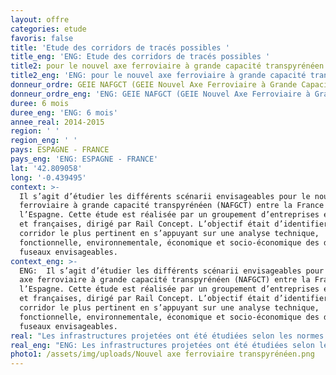 ```yaml
---
layout: offre
categories: etude
favoris: false
title: 'Etude des corridors de tracés possibles '
title_eng: 'ENG: Etude des corridors de tracés possibles '
title2: pour le nouvel axe ferroviaire à grande capacité transpyrénéen
title2_eng: 'ENG: pour le nouvel axe ferroviaire à grande capacité transpyrénéen'
donneur_ordre: GEIE NAFGCT (GEIE Nouvel Axe Ferroviaire à Grande Capacité Transpyrénéen)
donneur_ordre_eng: 'ENG: GEIE NAFGCT (GEIE Nouvel Axe Ferroviaire à Grande Capacité Transpyrénéen)'
duree: 6 mois
duree_eng: 'ENG: 6 mois'
annee_real: 2014-2015
region: ' '
region_eng: ' '
pays: ESPAGNE - FRANCE
pays_eng: 'ENG: ESPAGNE - FRANCE'
lat: '42.809058'
long: '-0.439495'
context: >-
  Il s’agit d’étudier les différents scénarii envisageables pour le nouvel axe
  ferroviaire à grande capacité transpyrénéen (NAFGCT) entre la France et
  l’Espagne. Cette étude est réalisée par un groupement d’entreprises espagnoles
  et françaises, dirigé par Rail Concept. L’objectif était d’identifier le
  corridor le plus pertinent en s’appuyant sur une analyse technique,
  fonctionnelle, environnementale, économique et socio-économique des différents
  fuseaux envisageables.
context_eng: >-
  ENG:  Il s’agit d’étudier les différents scénarii envisageables pour le nouvel
  axe ferroviaire à grande capacité transpyrénéen (NAFGCT) entre la France et
  l’Espagne. Cette étude est réalisée par un groupement d’entreprises espagnoles
  et françaises, dirigé par Rail Concept. L’objectif était d’identifier le
  corridor le plus pertinent en s’appuyant sur une analyse technique,
  fonctionnelle, environnementale, économique et socio-économique des différents
  fuseaux envisageables.
real: "Les infrastructures projetées ont été étudiées selon les normes espagnoles, françaises et européennes. L’enjeu est de pouvoir proposer des solutions pertinentes selon les besoins des trafics Fret et Voyageurs et compétitives vis-à-vis des autres corridors existants (Atlantique et Méditerranéen). \r\n\nDe fait, une optimisation des circulations ferroviaires a été recherchée, notamment par l’utilisation d’ERTMS2, prévu à la mise en service de la NAFGCT. Les temps de parcours ont été calculés par modélisation sur IngeTime® pour évaluer les différentes solutions. Les analyses économiques et socio-économiques comprennent les bilans des corridors selon la norme européenne et également avec la norme française qui a été actualisée."
real_eng: "ENG: Les infrastructures projetées ont été étudiées selon les normes espagnoles, françaises et européennes. L’enjeu est de pouvoir proposer des solutions pertinentes selon les besoins des trafics Fret et Voyageurs et compétitives vis-à-vis des autres corridors existants (Atlantique et Méditerranéen). \r\n\nDe fait, une optimisation des circulations ferroviaires a été recherchée, notamment par l’utilisation d’ERTMS2, prévu à la mise en service de la NAFGCT. Les temps de parcours ont été calculés par modélisation sur IngeTime® pour évaluer les différentes solutions. Les analyses économiques et socio-économiques comprennent les bilans des corridors selon la norme européenne et également avec la norme française qui a été actualisée."
photo1: /assets/img/uploads/Nouvel axe ferroviaire transpyrénéen.png
---
```


